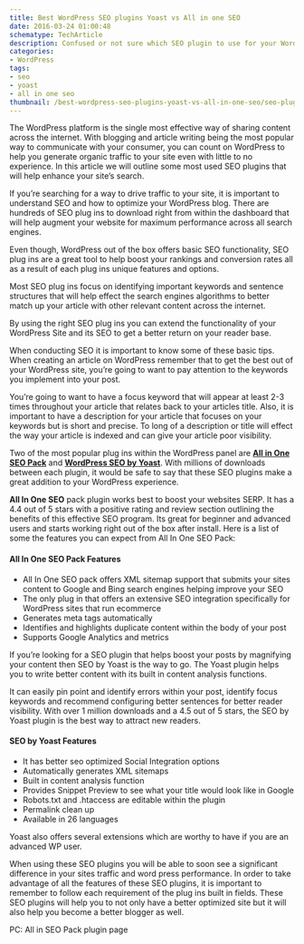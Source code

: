 ```yaml
---
title: Best WordPress SEO plugins Yoast vs All in one SEO
date: 2016-03-24 01:00:48
schematype: TechArticle
description: Confused or not sure which SEO plugin to use for your WordPress site? SEO Yoast or ALL in One SEO? Got you here, in this article I will go through two of the most popular SEO plugins available for free.
categories:
- WordPress
tags:
- seo
- yoast
- all in one seo
thumbnail: /best-wordpress-seo-plugins-yoast-vs-all-in-one-seo/seo-plugins.png
---
```


The WordPress platform is the single most effective way of sharing content across the internet. With blogging and article writing being the most popular way to communicate with your consumer, you can count on WordPress to help you generate organic traffic to your site even with little to no experience. In this article we will outline some most used SEO plugins that will help enhance your site’s search.

If you’re searching for a way to drive traffic to your site, it is important to understand SEO and how to optimize your WordPress blog. There are hundreds of SEO plug ins to download right from within the dashboard that will help augment your website for maximum performance across all search engines.
<!-- more -->
Even though, WordPress out of the box offers basic SEO functionality, SEO plug ins are a great tool to help boost your rankings and conversion rates all as a result of each plug ins unique features and options.

Most SEO plug ins focus on identifying important keywords and sentence structures that will help effect the search engines algorithms to better match up your article with other relevant content across the internet.

By using the right SEO plug ins you can extend the functionality of your WordPress Site and its SEO to get a better return on your reader base.

When conducting SEO it is important to know some of these basic tips. When creating an article on WordPress remember that to get the best out of your WordPress site, you’re going to want to pay attention to the keywords you implement into your post.

You’re going to want to have a focus keyword that will appear at least 2-3 times throughout your article that relates back to your articles title. Also, it is important to have a description for your article that focuses on your keywords but is short and precise. To long of a description or title will effect the way your article is indexed and can give your article poor visibility.

Two of the most popular plug ins within the WordPress panel are [**All in One SEO Pack**](https://wordpress.org/plugins/all-in-one-seo-pack/) and [**WordPress SEO by Yoast**](https://bravokeyl.com/wordpress-seo-by-yoast-vulnerability-puts-websites-at-high-risk/). With millions of downloads between each plugin, it would be safe to say that these SEO plugins make a great addition to your WordPress experience.

**All In One SEO** pack plugin works best to boost your websites SERP. It has a 4.4 out of 5 stars with a positive rating and review section outlining the benefits of this effective SEO program. Its great for beginner and advanced users and starts working right out of the box after install. Here is a list of some the features you can expect from All In One SEO Pack:

#### **All In One SEO Pack Features**

- All In One SEO pack offers XML sitemap support that submits your sites content to Google and Bing search engines helping improve your SEO
- The only plug in that offers an extensive SEO integration specifically for WordPress sites that run ecommerce
- Generates meta tags automatically
- Identifies and highlights duplicate content within the body of your post
- Supports Google Analytics and metrics

If you’re looking for a SEO plugin that helps boost your posts by magnifying your content then SEO by Yoast is the way to go. The Yoast plugin helps you to write better content with its built in content analysis functions.

It can easily pin point and identify errors within your post, identify focus keywords and recommend configuring better sentences for better reader visibility. With over 1 million downloads and a 4.5 out of 5 stars, the SEO by Yoast plugin is the best way to attract new readers.

#### **SEO by Yoast Features**

- It has better seo optimized Social Integration options
- Automatically generates XML sitemaps
- Built in content analysis function
- Provides Snippet Preview to see what your title would look like in Google
- Robots.txt and .htaccess are editable within the plugin
- Permalink clean up
- Available in 26 languages

Yoast also offers several extensions which are worthy to have if you are an advanced WP user.

When using these  SEO plugins you will be able to soon see a significant difference in your sites traffic and word press performance. In order to take advantage of all the features of these SEO plugins, it is important to remember to follow each requirement of the plug ins built in fields. These SEO plugins will help you to not only have a better optimized site but it will also help you become a better blogger as well.

PC: All in SEO Pack plugin page
